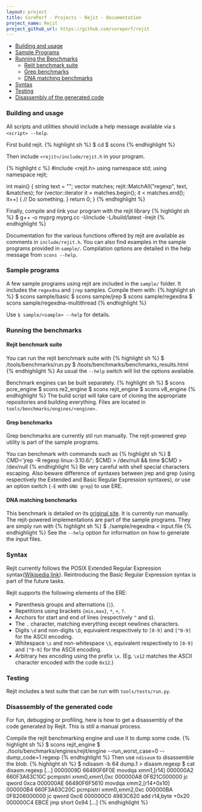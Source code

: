 ```yaml
---
layout: project
title: CorePerf - Projects - Rejit - Documentation
project_name: Rejit
project_github_url: https://github.com/coreperf/rejit
---
```


* <a href="#building_and_usage">Building and usage</a>
* <a href="#sample_programs">Sample Programs</a>
* <a href="#running_the_benchmarks">Running the Benchmarks</a>
  * <a href="#rejit_benchmark_suite">Rejit benchmark suite</a>
  * <a href="#grep_benchmarks">Grep benchmarks</a>
  * <a href="#dna_matching_benchmarks">DNA matching benchmarks</a>
* <a href="#syntax">Syntax</a>
* <a href="#testing">Testing</a>
* <a href="#disassembly_of_the_generated_code">Disassembly of the generated code</a>

### Building and usage

All scripts and utilities should include a help message available via ```$ <script> --help```.

First build rejit.
{% highlight sh %}
$ cd <rejit>
$ scons
{% endhighlight %}

Then include ```<rejit>/include/rejit.h``` in your program.

{% highlight c %}
#include <rejit.h>
using namespace std;
using namespace rejit;

int main() {
  string text = "";
  vector<Match> matches;
  rejit::MatchAll("regexp", text, &matches);
  for (vector<Match>::iterator it = matches.begin(); it < matches.end(); it++) {
    // Do something.
  }
  return 0;
}
{% endhighlight %}

Finally, compile and link your program with the rejit library
{% highlight sh %}
$ g++ -o myprg myprg.cc -I<rejit>/include -L<rejit>/build/latest -lrejit
{% endhighlight %}

Documentation for the various functions offered by rejit are available as
comments in ```include/rejit.h```.  You can also find examples in the sample
programs provided in ```sample/```.
Compilation options are detailed in the help message from ```scons --help```.


### Sample programs

A few sample programs using rejit are included in the ```sample/``` folder.
It includes the ```regexdna``` and ```jrep``` samples. Compile them with:
{% highlight sh %}
$ scons sample/basic
$ scons sample/jrep
$ scons sample/regexdna
$ scons sample/regexdna-multithread
{% endhighlight %}

Use ```$ sample/<sample> --help``` for details.


### Running the benchmarks

#### Rejit benchmark suite
You can run the rejit benchmark suite with
{% highlight sh %}
$ <rejit>/tools/benchmarks/run.py
$ <browser> <rejit>/tools/benchmarks/benchmarks_results.html
{% endhighlight %}
As usual the ```--help``` switch will list the options available.

Benchmark engines can be built separately.
{% highlight sh %}
$ scons pcre_engine
$ scons re2_engine
$ scons rejit_engine
$ scons v8_engine
{% endhighlight %}
The build script will take care of cloning the appropriate repositories and
building everything. Files are located in ```tools/benchmarks/engines/<engine>```.

#### Grep benchmarks
Grep benchmarks are currently stil run manually. The rejit-powered grep utility
is part of the sample programs.

You can benchmark with commands such as
{% highlight sh %}
$ CMD='jrep -R regexp linux-3.10.6/'; $CMD > /dev/null && time $CMD > /dev/null
{% endhighlight %}
Be very careful with shell special characters escaping. Also beware difference
of syntaxes between jrep and grep (using respectively the Extended and Basic
Regular Expression syntaxes), or use an option switch (```-E``` with ```GNU
grep```) to use ERE.

#### DNA matching benchmarks
This benchmark is detailed on its [original site][dna benchmark].
It is currently run manually. The rejit-powered implementations are part of the
sample programs. They are simply run with
{% highlight sh %}
$ ./sample/regexdna < input.file
{% endhighlight %}
See the ```--help``` option for information on how to generate the input files.


### Syntax

Rejit currently follows the POSIX Extended Regular Expression syntax([Wikipedia link][wikipedia ERE]).
Reintroducing the Basic Regular Expression syntax is part of the future tasks.

Rejit supports the following elements of the ERE:

- Parenthesis groups and alternations (```|```).
- Repetitions using brackets ```{min,max}```, ```*```, ```+```, ```?```.
- Anchors for start and end of lines (respectively ```^``` and ```$```).
- The ```.``` character, matching everything except newlines characters.
- Digits ```\d``` and non-digits ```\D```, equivalent respectively to
  ```[0-9]``` and ```[^0-9]``` for the ASCII encoding.
- Whitespace ```\s``` and non-whitespace ```\S```, equivalent respectively to ```[0-9]``` and ```[^0-9]``` for the ASCII
  encoding.
- Arbitrary hex encoding using the prefix ```\x```. (Eg. ```\x12``` matches the ASCII character encoded with the code ```0x12```.)

### Testing

Rejit includes a test suite that can be run with ```tools/tests/run.py```.


### Disassembly of the generated code

For fun, debugging or profiling, here is how to get a disassembly of the code
generated by Rejit. This is still a manual process.

Compile the rejit benchmarking engine and use it to dump some code.
{% highlight sh %}
$ scons rejit_engine
$ ./tools/benchmarks/engines/rejit/engine --run_worst_case=0 --dump_code=1 regexp
{% endhighlight %}
Then use ```ndisasm``` to disassemble the blob.
{% highlight sh %}
$ ndisasm -b 64 dump.1 > disasm.regexp
$ cat disasm.regexp
[...]
0000009D  66490F6F0E        movdqa xmm1,[r14]
000000A2  660F3A63C10C      pcmpistri xmm0,xmm1,0xc
000000A8  0F821C000000      jc qword 0xca
000000AE  66490F6F5610      movdqa xmm2,[r14+0x10]
000000B4  660F3A63C20C      pcmpistri xmm0,xmm2,0xc
000000BA  0F8206000000      jc qword 0xc6
000000C0  4983C620          add r14,byte +0x20
000000C4  EBCE              jmp short 0x94
[...]
{% endhighlight %}




  [dna benchmark]: http://benchmarksgame.alioth.debian.org/
  [wikipedia ERE]: http://en.wikipedia.org/wiki/Regular_expression#POSIX_extended
